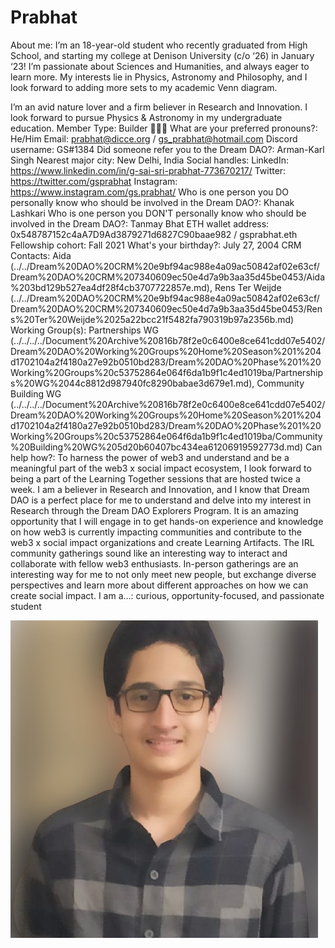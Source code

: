 # Prabhat

About me: I’m an 18-year-old student who recently graduated from High School, and starting my college at Denison University (c/o ‘26) in January ‘23! I’m passionate about Sciences and Humanities, and always eager to learn more. My interests lie in Physics, Astronomy and Philosophy, and I look forward to adding more sets to my academic Venn diagram. 

I’m an avid nature lover and a firm believer in Research and Innovation. I look forward to pursue Physics & Astronomy in my undergraduate education. 
Member Type: Builder 👷🏾‍♀️
What are your preferred pronouns?: He/Him
Email: prabhat@dicce.org / gs_prabhat@hotmail.com
Discord username: GS#1384
Did someone refer you to the Dream DAO?: Arman-Karl Singh
Nearest major city: New Delhi, India 
Social handles: LinkedIn: https://www.linkedin.com/in/g-sai-sri-prabhat-773670217/
Twitter: https://twitter.com/gsprabhat 
Instagram: https://www.instagram.com/gs.prabhat/
Who is one person you DO personally know who should be involved in the Dream DAO?: Khanak Lashkari
Who is one person you DON'T personally know who should be involved in the Dream DAO?: Tanmay Bhat
ETH wallet address: 0x548787152c4aA7D9Ad3879271d6827C90baae982 / gsprabhat.eth
Fellowship cohort: Fall 2021
What's your birthday?: July 27, 2004
CRM Contacts: Aida  (../../Dream%20DAO%20CRM%20e9bf94ac988e4a09ac50842af02e63cf/Dream%20DAO%20CRM%207340609ec50e4d7a9b3aa35d45be0453/Aida%203bd129b527ea4df28f4cb3707722857e.md), Rens Ter Weijde (../../Dream%20DAO%20CRM%20e9bf94ac988e4a09ac50842af02e63cf/Dream%20DAO%20CRM%207340609ec50e4d7a9b3aa35d45be0453/Rens%20Ter%20Weijde%2025a22bcc21f5482fa790319b97a2356b.md)
Working Group(s): Partnerships WG (../../../../Document%20Archive%20816b78f2e0c6400e8ce641cdd07e5402/Dream%20DAO%20Working%20Groups%20Home%20Season%201%204d1702104a2f4180a27e92b0510bd283/Dream%20DAO%20Phase%201%20Working%20Groups%20c53752864e064f6da1b9f1c4ed1019ba/Partnerships%20WG%2044c8812d987940fc8290babae3d679e1.md), Community Building WG (../../../../Document%20Archive%20816b78f2e0c6400e8ce641cdd07e5402/Dream%20DAO%20Working%20Groups%20Home%20Season%201%204d1702104a2f4180a27e92b0510bd283/Dream%20DAO%20Phase%201%20Working%20Groups%20c53752864e064f6da1b9f1c4ed1019ba/Community%20Building%20WG%205d20b60407bc434ea61206919592773d.md)
Can help how?: To harness the power of web3 and understand and be a meaningful part of the web3 x social impact ecosystem, I look forward to being a part of the Learning Together sessions that are hosted twice a week.
I am a believer in Research and Innovation, and I know that Dream DAO is a perfect place for me to understand and delve into my interest in Research through the Dream DAO Explorers Program. It is an amazing opportunity that I will engage in to get hands-on experience and knowledge on how web3 is currently impacting communities and contribute to the web3 x social impact organizations and create Learning Artifacts.
The IRL community gatherings sound like an interesting way to interact and collaborate with fellow web3 enthusiasts. In-person gatherings are an interesting way for me to not only meet new people, but exchange diverse perspectives and learn more about different approaches on how we can create social impact.
I am a...: curious, opportunity-focused, and passionate student

![Prabhat.png](../../Dream%20DAO%20Voting%20Member%20List%201790792012994a419257db8f8a7807ff/%5BS2%5D%20Dream%20DAO%20Founding%20Voting%20Member%20List%202c05a57dde504a87a8ced236cce0b149/Prabhat%20760efdbdb81648f1b336331bde361ff9/Prabhat.png)